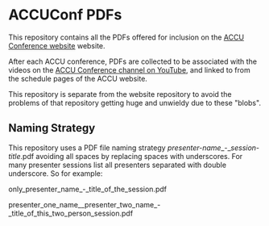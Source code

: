 # ACCUConf PDFs

This repository contains all the PDFs offered for inclusion on the [ACCU Conference
website](https://conference.accu.org) website.

After each ACCU conference, PDFs are collected to be associated with the videos on the [ACCU Conference channel on
YouTube](https://www.youtube.com/channel/UCJhay24LTpO1s4bIZxuIqKw/), and linked to from the schedule pages of
the ACCU website.

This repository is separate from the website repository to avoid the problems of that repository getting
huge and unwieldy due to these "blobs".

## Naming Strategy

This repository uses a PDF file naming strategy _presenter-name_\_-\__session-title_.pdf avoiding all spaces by replacing
spaces with underscores. For many presenter sessions list all presenters separated with double
underscore. So for example:

only\_presenter\_name\_-\_title\_of\_the\_session.pdf

presenter\_one\_name\_\_presenter\_two\_name\_-\_title\_of\_this\_two\_person\_session.pdf
